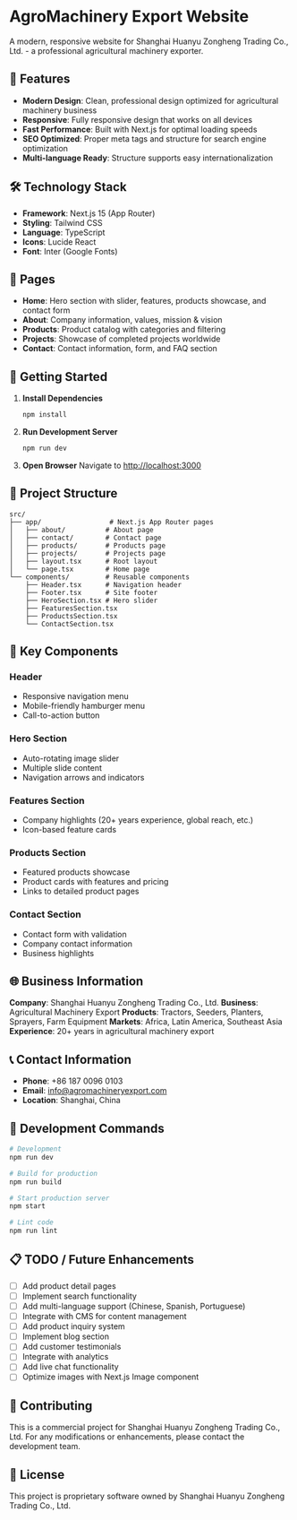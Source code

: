 # AgroMachinery Export Website

A modern, responsive website for Shanghai Huanyu Zongheng Trading Co., Ltd. - a professional agricultural machinery exporter.

## 🌟 Features

- **Modern Design**: Clean, professional design optimized for agricultural machinery business
- **Responsive**: Fully responsive design that works on all devices
- **Fast Performance**: Built with Next.js for optimal loading speeds
- **SEO Optimized**: Proper meta tags and structure for search engine optimization
- **Multi-language Ready**: Structure supports easy internationalization

## 🛠️ Technology Stack

- **Framework**: Next.js 15 (App Router)
- **Styling**: Tailwind CSS
- **Language**: TypeScript
- **Icons**: Lucide React
- **Font**: Inter (Google Fonts)

## 📱 Pages

- **Home**: Hero section with slider, features, products showcase, and contact form
- **About**: Company information, values, mission & vision
- **Products**: Product catalog with categories and filtering
- **Projects**: Showcase of completed projects worldwide
- **Contact**: Contact information, form, and FAQ section

## 🚀 Getting Started

1. **Install Dependencies**
   ```bash
   npm install
   ```

2. **Run Development Server**
   ```bash
   npm run dev
   ```

3. **Open Browser**
   Navigate to [http://localhost:3000](http://localhost:3000)

## 📂 Project Structure

```
src/
├── app/                 # Next.js App Router pages
│   ├── about/          # About page
│   ├── contact/        # Contact page
│   ├── products/       # Products page
│   ├── projects/       # Projects page
│   ├── layout.tsx      # Root layout
│   └── page.tsx        # Home page
└── components/         # Reusable components
    ├── Header.tsx      # Navigation header
    ├── Footer.tsx      # Site footer
    ├── HeroSection.tsx # Hero slider
    ├── FeaturesSection.tsx
    ├── ProductsSection.tsx
    └── ContactSection.tsx
```

## 🎨 Key Components

### Header
- Responsive navigation menu
- Mobile-friendly hamburger menu
- Call-to-action button

### Hero Section
- Auto-rotating image slider
- Multiple slide content
- Navigation arrows and indicators

### Features Section
- Company highlights (20+ years experience, global reach, etc.)
- Icon-based feature cards

### Products Section
- Featured products showcase
- Product cards with features and pricing
- Links to detailed product pages

### Contact Section
- Contact form with validation
- Company contact information
- Business highlights

## 🌐 Business Information

**Company**: Shanghai Huanyu Zongheng Trading Co., Ltd.
**Business**: Agricultural Machinery Export
**Products**: Tractors, Seeders, Planters, Sprayers, Farm Equipment
**Markets**: Africa, Latin America, Southeast Asia
**Experience**: 20+ years in agricultural machinery export

## 📞 Contact Information

- **Phone**: +86 187 0096 0103
- **Email**: info@agromachineryexport.com
- **Location**: Shanghai, China

## 🔧 Development Commands

```bash
# Development
npm run dev

# Build for production
npm run build

# Start production server
npm start

# Lint code
npm run lint
```

## 📋 TODO / Future Enhancements

- [ ] Add product detail pages
- [ ] Implement search functionality
- [ ] Add multi-language support (Chinese, Spanish, Portuguese)
- [ ] Integrate with CMS for content management
- [ ] Add product inquiry system
- [ ] Implement blog section
- [ ] Add customer testimonials
- [ ] Integrate with analytics
- [ ] Add live chat functionality
- [ ] Optimize images with Next.js Image component

## 🤝 Contributing

This is a commercial project for Shanghai Huanyu Zongheng Trading Co., Ltd. For any modifications or enhancements, please contact the development team.

## 📄 License

This project is proprietary software owned by Shanghai Huanyu Zongheng Trading Co., Ltd.